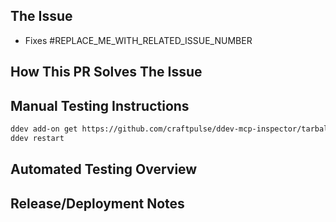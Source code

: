 ## The Issue

- Fixes #REPLACE_ME_WITH_RELATED_ISSUE_NUMBER

<!-- Provide a brief description of the issue. -->

## How This PR Solves The Issue

<!-- Describe the key change(s) in this PR that address the issue above. -->

## Manual Testing Instructions

<!-- If this PR changes logic, consider adding additional steps or context to the instructions below. -->

```bash
ddev add-on get https://github.com/craftpulse/ddev-mcp-inspector/tarball/refs/pull/REPLACE_ME_WITH_THIS_PR_NUMBER/head
ddev restart
```

## Automated Testing Overview

<!-- Please describe the tests introduced by this PR, or explain why no tests are needed. -->

## Release/Deployment Notes

<!-- Does this affect anything else or have ramifications for other code? Does anything have to be done on deployment? -->
